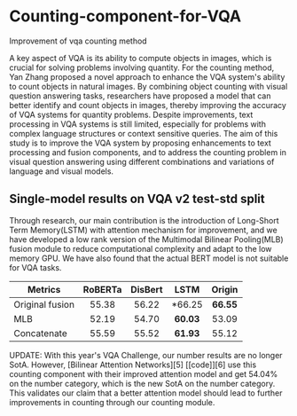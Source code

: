 # Counting-component-for-VQA
Improvement of vqa counting method

A key aspect of VQA is its ability to compute objects in images, which is crucial for solving problems involving quantity. For the counting method, Yan Zhang proposed a novel approach to enhance the VQA system's ability to count objects in natural images. By combining object counting with visual question answering tasks, researchers have proposed a model that can better identify and count objects in images, thereby improving the accuracy of VQA systems for quantity problems. Despite improvements, text processing in VQA systems is still limited, especially for problems with complex language structures or context sensitive queries. The aim of this study is to improve the VQA system by proposing enhancements to text processing and fusion components, and to address the counting problem in visual question answering using different combinations and variations of language and visual models. 

## Single-model results on VQA v2 test-std split

Through research, our main contribution is the introduction of Long-Short Term Memory(LSTM) with attention mechanism for improvement, and we have developed a low rank version of the Multimodal Bilinear Pooling(MLB) fusion module to reduce computational complexity and adapt to the low memory GPU. We have also found that the actual BERT model is not suitable for VQA tasks.


|   Metrics  |  RoBERTa  | DisBert | LSTM   | Origin   |
| ---------- | :-----------:  | :-----------: | :-----------: | :-----------:  | 
| Original fusion | 55.38 | 56.22 | *66.25 | **66.55** | 
| MLB  | 52.19 | 54.70 | **60.03** | 53.09 | 
| Concatenate | 55.59 | 55.52 | **61.93** | 55.12 | 



UPDATE: With this year's VQA Challenge, our number results are no longer SotA.
However, [Bilinear Attention Networks][5] [[code]][6] use this counting component with their improved attention model and get 54.04% on the number category, which is the new SotA on the number category.
This validates our claim that a better attention model should lead to further improvements in counting through our counting module.
